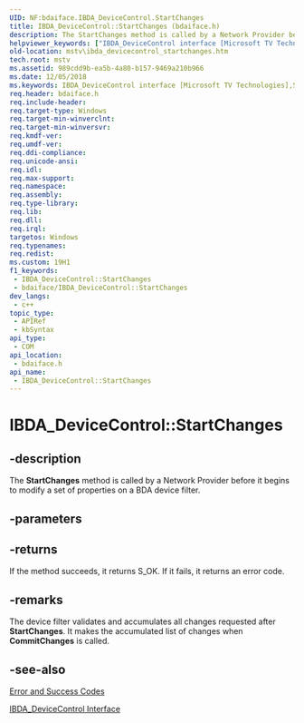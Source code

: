 ```yaml
---
UID: NF:bdaiface.IBDA_DeviceControl.StartChanges
title: IBDA_DeviceControl::StartChanges (bdaiface.h)
description: The StartChanges method is called by a Network Provider before it begins to modify a set of properties on a BDA device filter.
helpviewer_keywords: ["IBDA_DeviceControl interface [Microsoft TV Technologies]","StartChanges method","IBDA_DeviceControl.StartChanges","IBDA_DeviceControl::StartChanges","IBDA_DeviceControlStartChanges","StartChanges","StartChanges method [Microsoft TV Technologies]","StartChanges method [Microsoft TV Technologies]","IBDA_DeviceControl interface","bdaiface/IBDA_DeviceControl::StartChanges","mstv.ibda_devicecontrol_startchanges"]
old-location: mstv\ibda_devicecontrol_startchanges.htm
tech.root: mstv
ms.assetid: 989cdd9b-ea5b-4a80-b157-9469a210b966
ms.date: 12/05/2018
ms.keywords: IBDA_DeviceControl interface [Microsoft TV Technologies],StartChanges method, IBDA_DeviceControl.StartChanges, IBDA_DeviceControl::StartChanges, IBDA_DeviceControlStartChanges, StartChanges, StartChanges method [Microsoft TV Technologies], StartChanges method [Microsoft TV Technologies],IBDA_DeviceControl interface, bdaiface/IBDA_DeviceControl::StartChanges, mstv.ibda_devicecontrol_startchanges
req.header: bdaiface.h
req.include-header: 
req.target-type: Windows
req.target-min-winverclnt: 
req.target-min-winversvr: 
req.kmdf-ver: 
req.umdf-ver: 
req.ddi-compliance: 
req.unicode-ansi: 
req.idl: 
req.max-support: 
req.namespace: 
req.assembly: 
req.type-library: 
req.lib: 
req.dll: 
req.irql: 
targetos: Windows
req.typenames: 
req.redist: 
ms.custom: 19H1
f1_keywords:
 - IBDA_DeviceControl::StartChanges
 - bdaiface/IBDA_DeviceControl::StartChanges
dev_langs:
 - c++
topic_type:
 - APIRef
 - kbSyntax
api_type:
 - COM
api_location:
 - bdaiface.h
api_name:
 - IBDA_DeviceControl::StartChanges
---
```


# IBDA_DeviceControl::StartChanges


## -description

The <b>StartChanges</b> method is called by a Network Provider before it begins to modify a set of properties on a BDA device filter.

## -parameters

## -returns

If the method succeeds, it returns S_OK. If it fails, it returns an error code.

## -remarks

The device filter validates and accumulates all changes requested after <b>StartChanges</b>. It makes the accumulated list of changes when <b>CommitChanges</b> is called.

## -see-also

<a href="/windows/desktop/DirectShow/error-and-success-codes">Error and Success Codes</a>



<a href="/windows/desktop/api/bdaiface/nn-bdaiface-ibda_devicecontrol">IBDA_DeviceControl Interface</a>

